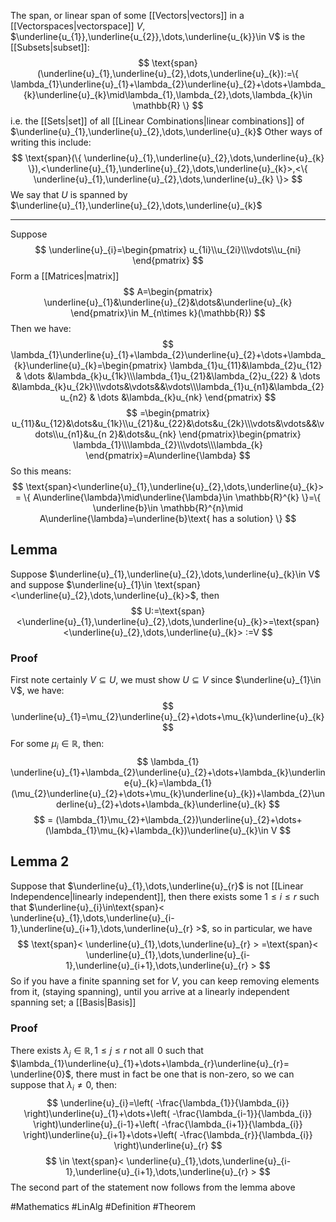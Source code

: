 The span, or linear span of some [[Vectors|vectors]] in a [[Vectorspaces|vectorspace]] $V$, $\underline{u_{1}},\underline{u_{2}},\dots,\underline{u_{k}}\in V$ is the [[Subsets|subset]]:
$$
\text{span}(\underline{u}_{1},\underline{u}_{2},\dots,\underline{u}_{k}):=\{ \lambda_{1}\underline{u}_{1}+\lambda_{2}\underline{u}_{2}+\dots+\lambda_{k}\underline{u}_{k}\mid\lambda_{1},\lambda_{2},\dots,\lambda_{k}\in \mathbb{R} \}
$$
i.e. the [[Sets|set]] of all [[Linear Combinations|linear combinations]] of $\underline{u}_{1},\underline{u}_{2},\dots,\underline{u}_{k}$
Other ways of writing this include:
$$
\text{span}(\{ \underline{u}_{1},\underline{u}_{2},\dots,\underline{u}_{k} \}),<\underline{u}_{1},\underline{u}_{2},\dots,\underline{u}_{k}>,<\{ \underline{u}_{1},\underline{u}_{2},\dots,\underline{u}_{k} \}>
$$
We say that $U$ is spanned by $\underline{u}_{1},\underline{u}_{2},\dots,\underline{u}_{k}$
___
Suppose
$$
\underline{u}_{i}=\begin{pmatrix}
u_{1i}\\u_{2i}\\\vdots\\u_{ni}
\end{pmatrix}
$$
Form a [[Matrices|matrix]]
$$
A=\begin{pmatrix}
\underline{u}_{1}&\underline{u}_{2}&\dots&\underline{u}_{k}
\end{pmatrix}\in M_{n\times k}(\mathbb{R})
$$
Then we have:
$$
\lambda_{1}\underline{u}_{1}+\lambda_{2}\underline{u}_{2}+\dots+\lambda_{k}\underline{u}_{k}=\begin{pmatrix}
\lambda_{1}u_{11}&\lambda_{2}u_{12} & \dots &\lambda_{k}u_{1k}\\\lambda_{1}u_{21}&\lambda_{2}u_{22} & \dots &\lambda_{k}u_{2k}\\\vdots&\vdots&&\vdots\\\lambda_{1}u_{n1}&\lambda_{2}u_{n2} & \dots &\lambda_{k}u_{nk}
\end{pmatrix}
$$
$$
=\begin{pmatrix}
u_{11}&u_{12}&\dots&u_{1k}\\u_{21}&u_{22}&\dots&u_{2k}\\\vdots&\vdots&&\vdots\\u_{n1}&u_{n 2}&\dots&u_{nk}
\end{pmatrix}\begin{pmatrix}
\lambda_{1}\\\lambda_{2}\\\vdots\\\lambda_{k}
\end{pmatrix}=A\underline{\lambda}
$$
So this means:
$$
\text{span}<\underline{u}_{1},\underline{u}_{2},\dots,\underline{u}_{k}> = \{ A\underline{\lambda}\mid\underline{\lambda}\in \mathbb{R}^{k} \}=\{ \underline{b}\in \mathbb{R}^{n}\mid A\underline{\lambda}=\underline{b}\text{ has a solution} \}
$$
## Lemma
Suppose $\underline{u}_{1},\underline{u}_{2},\dots,\underline{u}_{k}\in V$ and suppose $\underline{u}_{1}\in \text{span}<\underline{u}_{2},\dots,\underline{u}_{k}>$, then
$$
U:=\text{span}<\underline{u}_{1},\underline{u}_{2},\dots,\underline{u}_{k}>=\text{span}<\underline{u}_{2},\dots,\underline{u}_{k}> :=V
$$
### Proof
First note certainly $V\subseteq U$, we must show $U\subseteq V$ since $\underline{u}_{1}\in V$, we have:
$$
\underline{u}_{1}=\mu_{2}\underline{u}_{2}+\dots+\mu_{k}\underline{u}_{k}
$$
For some $\mu_{i}\in\mathbb{R}$, then:
$$
\lambda_{1} \underline{u}_{1}+\lambda_{2}\underline{u}_{2}+\dots+\lambda_{k}\underline{u}_{k}=\lambda_{1}(\mu_{2}\underline{u}_{2}+\dots+\mu_{k}\underline{u}_{k})+\lambda_{2}\underline{u}_{2}+\dots+\lambda_{k}\underline{u}_{k}
$$
$$
= (\lambda_{1}\mu_{2}+\lambda_{2})\underline{u}_{2}+\dots+(\lambda_{1}\mu_{k}+\lambda_{k})\underline{u}_{k}\in V
$$
## Lemma 2
Suppose that $\underline{u}_{1},\dots,\underline{u}_{r}$ is not [[Linear Independence|linearly independent]], then there exists some $1\leq i\leq r$ such that $\underline{u}_{i}\in\text{span}< \underline{u}_{1},\dots,\underline{u}_{i-1},\underline{u}_{i+1},\dots,\underline{u}_{r} >$, so in particular, we have
$$
\text{span}< \underline{u}_{1},\dots,\underline{u}_{r} > =\text{span}< \underline{u}_{1},\dots,\underline{u}_{i-1},\underline{u}_{i+1},\dots,\underline{u}_{r} >
$$
So if you have a finite spanning set for $V$, you can keep removing elements from it, (staying spanning), until you arrive at a linearly independent spanning set; a [[Basis|Basis]] 
### Proof
There exists $\lambda_{j}\in\mathbb{R},1\leq j\leq r$ not all $\hspace{0pt}0$ such that $\lambda_{1}\underline{u}_{1}+\dots+\lambda_{r}\underline{u}_{r}= \underline{0}$, there must in fact be one that is non-zero, so we can suppose that $\lambda_{i}\neq 0$, then:
$$
\underline{u}_{i}=\left( -\frac{\lambda_{1}}{\lambda_{i}} \right)\underline{u}_{1}+\dots+\left( -\frac{\lambda_{i-1}}{\lambda_{i}} \right)\underline{u}_{i-1}+\left( -\frac{\lambda_{i+1}}{\lambda_{i}} \right)\underline{u}_{i+1}+\dots+\left( -\frac{\lambda_{r}}{\lambda_{i}} \right)\underline{u}_{r}
$$
$$
 \in \text{span}< \underline{u}_{1},\dots,\underline{u}_{i-1},\underline{u}_{i+1},\dots,\underline{u}_{r} >
$$
The second part of the statement now follows from the lemma above


#Mathematics #LinAlg #Definition #Theorem